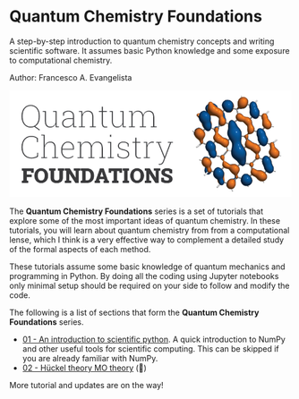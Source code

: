 # Quantum Chemistry Foundations

A step-by-step introduction to quantum chemistry concepts and writing scientific software. It assumes basic Python knowledge and some exposure to computational chemistry.

Author: Francesco A. Evangelista

![logo](Graphics/logo.png)

The **Quantum Chemistry Foundations** series is a set of tutorials that explore some of the most important ideas of quantum chemistry.
In these tutorials, you will learn about quantum chemistry from from a computational lense, which I think is a very effective way to complement a detailed study of the formal aspects of each method.

These tutorials assume some basic knowledge of quantum mechanics and programming in Python. By doing all the coding using Jupyter notebooks only minimal setup should be required on your side to follow and modify the code.

The following is a list of sections that form the **Quantum Chemistry Foundations** series.

- [01 - An introduction to scientific python](01-Scientific%20Computing/01-Scientific%20Computing.ipynb). A quick introduction to NumPy and other useful tools for scientific computing. This can be skipped if you are already familiar with NumPy.
- [02 - Hückel theory MO theory](02-Hückel%20Theory/02-Hückel%20Theory.ipynb) (🚧)

More tutorial and updates are on the way!
